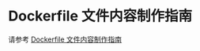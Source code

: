 # Dockerfile 文件内容制作指南
请参考 [Dockerfile 文件内容制作指南](/分类出题指南/3.%20分类/PWN（二进制安全）/上传内容标准/Dockerfile%20文件内容制作指南.html)